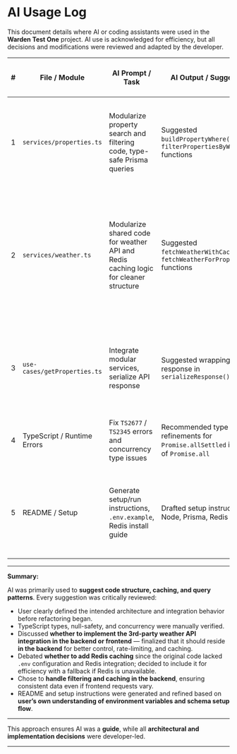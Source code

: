 
# AI Usage Log

This document details where AI or coding assistants were used in the **Warden Test One** project. AI use is acknowledged for efficiency, but all decisions and modifications were reviewed and adapted by the developer.

| # | File / Module                | AI Prompt / Task                                                            | AI Output / Suggestion                                                       | Human Verification / Modification / Discussion                                                                                           |
| - | ---------------------------- | --------------------------------------------------------------------------- | ---------------------------------------------------------------------------- | ---------------------------------------------------------------------------------------------------------------------------------------- |
| 1 | `services/properties.ts`     | Modularize property search and filtering code, type-safe Prisma queries     | Suggested `buildPropertyWhere()` and `filterPropertiesByWeather()` functions | Reviewed and adjusted for null-safety, removed `mode` (case-insensitive) Prisma option; ensured performance for large datasets           |
| 2 | `services/weather.ts`        | Modularize shared code for weather API and Redis caching logic for cleaner structure        | Suggested `fetchWeatherWithCache()` and `fetchWeatherForProperties()`  functions        | Developer built the API integration and caching logic; AI only assisted in modularizing and optimizing concurrency handling. Verified caching worked as expected and failures were handled gracefully                                 |
| 3 | `use-cases/getProperties.ts` | Integrate modular services, serialize API response                          | Suggested wrapping response in `serializeResponse()`                         | Ensured correct pagination, weather filtering, and caching; adjusted fetch count for post-filtering; confirmed backend-only API decision |
| 4 | TypeScript / Runtime Errors  | Fix `TS2677` / `TS2345` errors and concurrency type issues                  | Recommended type refinements for `Promise.allSettled` instead of `Promise.all` | Applied fixes, verified compilation, ensured weather type never null in `EnrichedProperty`                                               |
| 5 | README / Setup               | Generate setup/run instructions, `.env.example`, Redis install guide        | Drafted setup instructions for Node, Prisma, Redis                           | Verified commands on Ubuntu, macOS, Windows; included Redis install instructions, seed step, environment variables                       |

---

**Summary:**

AI was primarily used to **suggest code structure, caching, and query patterns**. Every suggestion was critically reviewed:

* User clearly defined the intended architecture and integration behavior before refactoring began.
* TypeScript types, null-safety, and concurrency were manually verified.
* Discussed **whether to implement the 3rd-party weather API integration in the backend or frontend** — finalized that it should reside **in the backend** for better control, rate-limiting, and caching.
* Debated **whether to add Redis caching** since the original code lacked `.env` configuration and Redis integration; decided to include it for efficiency with a fallback if Redis is unavailable.
* Chose to **handle filtering and caching in the backend**, ensuring consistent data even if frontend requests vary.
* README and setup instructions were generated and refined based on **user’s own understanding of environment variables and schema setup flow**.

---

This approach ensures AI was a **guide**, while all **architectural and implementation decisions** were developer-led.

---